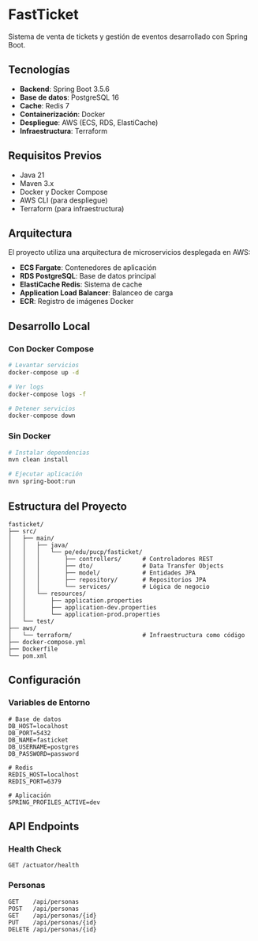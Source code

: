# FastTicket

Sistema de venta de tickets y gestión de eventos desarrollado con Spring Boot.

## Tecnologías

- **Backend**: Spring Boot 3.5.6
- **Base de datos**: PostgreSQL 16
- **Cache**: Redis 7
- **Containerización**: Docker
- **Despliegue**: AWS (ECS, RDS, ElastiCache)
- **Infraestructura**: Terraform

## Requisitos Previos

- Java 21
- Maven 3.x
- Docker y Docker Compose
- AWS CLI (para despliegue)
- Terraform (para infraestructura)

## Arquitectura

El proyecto utiliza una arquitectura de microservicios desplegada en AWS:

- **ECS Fargate**: Contenedores de aplicación
- **RDS PostgreSQL**: Base de datos principal
- **ElastiCache Redis**: Sistema de cache
- **Application Load Balancer**: Balanceo de carga
- **ECR**: Registro de imágenes Docker

## Desarrollo Local

### Con Docker Compose

```bash
# Levantar servicios
docker-compose up -d

# Ver logs
docker-compose logs -f

# Detener servicios
docker-compose down
```

### Sin Docker

```bash
# Instalar dependencias
mvn clean install

# Ejecutar aplicación
mvn spring-boot:run
```

## Estructura del Proyecto

```
fasticket/
├── src/
│   ├── main/
│   │   ├── java/
│   │   │   └── pe/edu/pucp/fasticket/
│   │   │       ├── controllers/      # Controladores REST
│   │   │       ├── dto/              # Data Transfer Objects
│   │   │       ├── model/            # Entidades JPA
│   │   │       ├── repository/       # Repositorios JPA
│   │   │       └── services/         # Lógica de negocio
│   │   └── resources/
│   │       ├── application.properties
│   │       ├── application-dev.properties
│   │       └── application-prod.properties
│   └── test/
├── aws/
│   └── terraform/                    # Infraestructura como código
├── docker-compose.yml
├── Dockerfile
└── pom.xml 
```

## Configuración

### Variables de Entorno

```env
# Base de datos
DB_HOST=localhost
DB_PORT=5432
DB_NAME=fasticket
DB_USERNAME=postgres
DB_PASSWORD=password

# Redis
REDIS_HOST=localhost
REDIS_PORT=6379

# Aplicación
SPRING_PROFILES_ACTIVE=dev
```

## API Endpoints

### Health Check
```
GET /actuator/health
```

### Personas
```
GET    /api/personas
POST   /api/personas
GET    /api/personas/{id}
PUT    /api/personas/{id}
DELETE /api/personas/{id}
```

